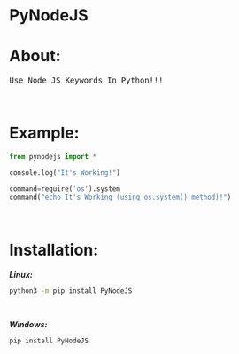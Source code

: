 # PyNodeJS

# About:
<pre>Use Node JS Keywords In Python!!!</pre>

<br>

# Example:
```python
from pynodejs import *

console.log("It's Working!")

command=require('os').system
command("echo It's Working (using os.system() method)!")
```

<br>

# Installation:
***Linux:***
```bash
python3 -m pip install PyNodeJS
```

<br>

***Windows:***
```cmd
pip install PyNodeJS
```
